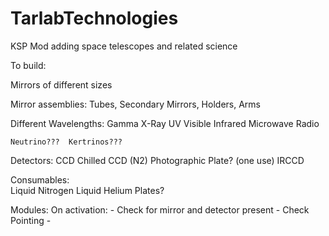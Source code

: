 TarlabTechnologies
==================

KSP Mod adding space telescopes and related science

To build:

Mirrors of different sizes

Mirror assemblies:  Tubes, Secondary Mirrors, Holders, Arms

Different Wavelengths:
    Gamma
    X-Ray
    UV
    Visible
    Infrared
    Microwave
    Radio

    Neutrino???  Kertrinos???


Detectors:
    CCD
    Chilled CCD (N2)
    Photographic Plate? (one use)
    IRCCD
    
Consumables:  
    Liquid Nitrogen
    Liquid Helium
    Plates?
    
Modules:
    On activation:
       - Check for mirror and detector present
       - Check Pointing
       - 
